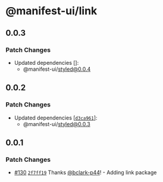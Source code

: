 # @manifest-ui/link

## 0.0.3

### Patch Changes

- Updated dependencies []:
  - @manifest-ui/styled@0.0.4

## 0.0.2

### Patch Changes

- Updated dependencies [[`d3ca961`](https://github.com/project44/manifest-ui/commit/d3ca961f66d0d696b332ea688d98fac2fdf025e5)]:
  - @manifest-ui/styled@0.0.3

## 0.0.1

### Patch Changes

- [#130](https://github.com/project44/manifest-ui/pull/130) [`2f7ff19`](https://github.com/project44/manifest-ui/commit/2f7ff19d308dc4a66425076a7fa6309f716755ad) Thanks [@bclark-p44](https://github.com/bclark-p44)! - Adding link package
